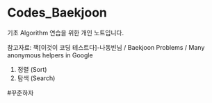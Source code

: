 # Codes_Baekjoon

기초 Algorithm 연습을 위한 개인 노트입니다.

참고자료: 책[이것이 코딩 테스트다]-나동빈님 / Baekjoon Problems / Many anonymous helpers in Google

1. 정렬 (Sort)
2. 탐색 (Search)

#꾸준하자
